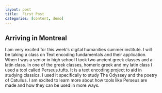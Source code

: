 ```yaml
---
layout: post
title:  First Post 
categories: [content, demo]
---
```

## Arriving in Montreal
I am very excited for this week's digital humanities summer institute. 
I will be taking a class on Text encoding fundamentals and their application. 
When I was a senior in high school I took two ancient greek classes and a latin class. 
In one of the greek classes, homeric greek and my latin class I used a tool called Perseus.tufts. 
It is a text encoding project to aid in studying classics. I used it specifically to study The Odyssey and the poetry of Catullus. 
I am excited to learn more about how tools like Perseus are made and how they can be used in more ways. 


    
